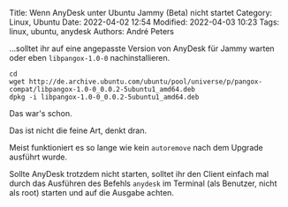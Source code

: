 Title: Wenn AnyDesk unter Ubuntu Jammy (Beta) nicht startet
Category: Linux, Ubuntu
Date: 2022-04-02 12:54
Modified: 2022-04-03 10:23
Tags: linux, ubuntu, anydesk
Authors: André Peters

...solltet ihr auf eine angepasste Version von AnyDesk für Jammy warten oder eben `libpangox-1.0-0` nachinstallieren.

```
cd
wget http://de.archive.ubuntu.com/ubuntu/pool/universe/p/pangox-compat/libpangox-1.0-0_0.0.2-5ubuntu1_amd64.deb
dpkg -i libpangox-1.0-0_0.0.2-5ubuntu1_amd64.deb
```

Das war's schon.

Das ist nicht die feine Art, denkt dran.

Meist funktioniert es so lange wie kein `autoremove` nach dem Upgrade ausführt wurde.

Sollte AnyDesk trotzdem nicht starten, solltet ihr den Client einfach mal durch das Ausführen des Befehls `anydesk` im Terminal (als Benutzer, nicht als root) starten und auf die Ausgabe achten.

